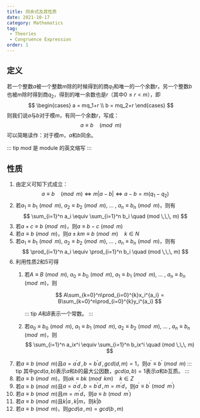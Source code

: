 ```yaml
---
title: 同余式及其性质
date: 2021-10-17
category: Mathematics
tag:
 - Theories
 - Congruence Expression
order: 1
---
```


## 定义

若一个整数$a$被一个整数$m$除的时候得到的商$q_1$和唯一的一个余数$r$，另一个整数$b$也被$m$除时得到商$q_2$，得到的唯一余数也是$r$（其中$0 \leq r < m$），即
$$
\begin{cases}
a = mq_1+r \\
b = mq_2+r
\end{cases}
$$
则我们说$a$与$b$对于模$m$，有同一个余数$r$，写成：
$$
a \equiv b \quad (mod \,\,\, m)
$$
可以简略读作：对于模$m$，$a$和$b$同余。

::: tip mod 是 module 的英文缩写
:::

## 性质

1. 由定义可知下式成立：
   $$
   a \equiv b \quad (mod \,\,\, m) \Leftrightarrow m|a - b| \Leftrightarrow a-b = m(q_1 - q_2)
   $$
2. 若$a_1 \equiv b_1 \,\, (mod \,\,\, m)$, $a_2 \equiv b_2 \,\, (mod \,\,\, m)$, $\dots$ , $a_n \equiv b_n \,\, (mod \,\,\, m)$，则有
   $$
   \sum_{i=1}^n a_i \equiv \sum_{i=1}^n b_i \quad (mod \,\,\, m)
   $$
3. 若$a+c \equiv b \,\, (mod \,\,\, m)$，则$a \equiv b-c \,\, (mod \,\,\, m)$
4. 若$a \equiv b \,\, (mod \,\,\, m)$，则$a \pm km \equiv b \,\, (mod \,\,\, m)\quad k\in N$
5. 若$a_1 \equiv b_1 \,\, (mod \,\,\, m)$, $a_2 \equiv b_2 \,\, (mod \,\,\, m)$, $\dots$ , $a_n \equiv b_n \,\, (mod \,\,\, m)$，则有
   $$
   \prod_{i=1}^n a_i \equiv \prod_{i=1}^n b_i \quad (mod \,\,\, m)
   $$
6. 利用性质2和5可得
   1. 若$A \equiv B \,\, (mod \,\,\, m)$, $a_0 \equiv b_0 \,\, (mod \,\,\, m)$, $a_1 \equiv b_1 \,\, (mod \,\,\, m)$, $\dots$ , $a_n \equiv b_n \,\, (mod \,\,\, m)$，则

      $$
      A\sum_{k=0}^n\prod_{i=0}^{k}x_i^{a_i} =   B\sum_{k=0}^n\prod_{i=0}^{k}y_i^{a_i}
      $$

      ::: tip $A$和$B$表示一个常数。
      :::

   2. 若$a_0 \equiv b_0 \,\, (mod \,\,\, m)$, $a_1 \equiv b_1 \,\, (mod \,\,\, m)$, $a_2 \equiv b_2 \,\, (mod \,\,\, m)$, $\dots$ , $a_n \equiv b_n \,\, (mod \,\,\, m)$，则
      $$
      \sum_{i=1}^n a_ix^i \equiv \sum_{i=1}^n b_ix^i \quad (mod \,\,\, m)
      $$
7. 若$a \equiv b \,\, (mod \,\,\, m)$且$a = a^\prime d\,,\, b=b^\prime d\,,\,gcd(d,\,m)=1$，则$a^\prime \equiv b^\prime \,\, (mod \,\,\, m)$
   ::: tip 其中$gcd(a,\,b)$表示$a$和$b$的最大公因数，$gcd(a,\,b)=1$表示$a$和$b$互质。
   :::
8. 若$a \equiv b \,\, (mod \,\,\, m)$，则$ak \equiv bk \,\, (mod \,\,\, km)\quad k\in Z$
9. 若$a \equiv b \,\, (mod \,\,\, m)$且$a = a^\prime d\,,\, b=b^\prime d\,,\,m=m^\prime d$，则$a^\prime \equiv b^\prime \,\, (mod \,\,\, m^\prime)$
10. 若$a \equiv b \,\, (mod \,\,\, m)$且$m=m^\prime d$，则$a \equiv b \,\, (mod \,\,\, m^\prime)$
11. 若$a \equiv b \,\, (mod \,\,\, m)$且$k|a\,,\,k|m$，则$k|b$
12. 若$a \equiv b \,\, (mod \,\,\, m)$，则$gcd(a\,,m) = gcd(b\,,m)$
